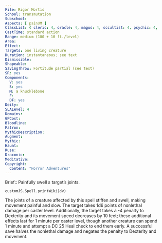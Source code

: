 ```yaml
---
File: Rigor Mortis
School: transmutation
Subschool: 
Aspects: [ painUM ]
ClassList: { cleric: 4, oracle: 4, magus: 4, occultist: 4, psychic: 4, shaman: 4, sorcerer: 4, wizard: 4, spiritualist: 3, witch: 4 }
CastTime: standard action
Range: medium (100 + 10 ft./level)
Area: 
Effect: 
Targets: one living creature
Duration: instantaneous; see text
Dismissible: 
Shapeable: 
SavingThrow: Fortitude partial (see text)
SR: yes
Components:
  V: yes
  S: yes
  M: a knucklebone
  F: 
  DF: yes
Deity: 
SLALevel: 4
Domains: 
GPCost: 
Bloodline: 
Patron: 
MythicDescription: 
Augment: 
Mythic: 
Haunt: 
Ruse: 
Draconic: 
Meditative: 
Copyright:
  Content: "Horror Adventures"
---
```

Brief:: Painfully swell a target’s joints.

```dataviewjs
customJS.Spell.printWiki(dv)
```

The joints of a creature affected by this spell stiffen and swell, making movement painful and slow. The target takes 1d6 points of nonlethal damage per caster level. Additionally, the target takes a -4 penalty to Dexterity and its movement speed decreases by 10 feet; these additional effects last for 1 minute per caster level, though another creature can spend 1 minute and attempt a DC 25 Heal check to end them early. A successful save halves the nonlethal damage and negates the penalty to Dexterity and movement.
